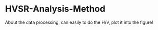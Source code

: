 # HVSR-Analysis-Method
About the data processing, can easily to do the H/V, plot it into the figure!
